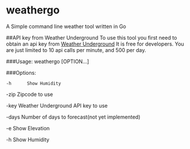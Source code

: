 # weathergo
A Simple command line weather tool written in Go

##API key from Weather Underground
To use this tool you first need to obtain an api key from
[Weather Underground](https://www.wunderground.com/weather/api)
It is free for developers. You are just limited to 10 api calls per minute,
and 500 per day.

###Usage: weathergo [OPTION...]

###Options:

	-h		Show Humidity

  -zip  Zipcode to use

  -key  Weather Underground API key to use

  -days Number of days to forecast(not yet implemented)

  -e    Show Elevation

  -h    Show Humidity
